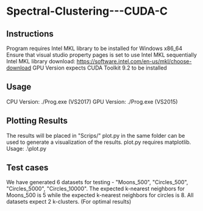 # Spectral-Clustering---CUDA-C

## Instructions
Program requires Intel MKL library to be installed for Windows x86_64
Ensure that visual studio property pages is set to use Intel MKL sequentially
Intel MKL library download: https://software.intel.com/en-us/mkl/choose-download
GPU Version expects CUDA Toolkit 9.2 to be installed

## Usage
CPU Version: ./Prog.exe <k-nearest neighbors> <k-clusters> <data filename> (VS2017)
GPU Version: ./Prog.exe <k-nearest neighbors> <k-clusters> <data filename> (VS2015)

## Plotting Results
The results will be placed in "Scrips/" plot.py in the same folder can be used to 
generate a visualization of the results. plot.py requires matplotlib.
Usage: .\plot.py <filename>

## Test cases
We have generated 6 datasets for testing - "Moons_500", "Circles_500", "Circles_5000", "Circles_10000".
The expected k-nearest neighbors for Moons_500 is 5 while the expected k-nearest neighbors for circles
is 8. All datasets expect 2 k-clusters. (For optimal results)

